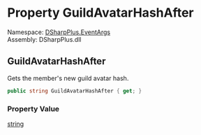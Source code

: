 # Property GuildAvatarHashAfter

Namespace: [DSharpPlus.EventArgs](DSharpPlus.EventArgs.md)  
Assembly: DSharpPlus.dll

## <a id="DSharpPlus_EventArgs_GuildMemberUpdateEventArgs_GuildAvatarHashAfter"></a>GuildAvatarHashAfter

Gets the member's new guild avatar hash.

```csharp
public string GuildAvatarHashAfter { get; }
```

### Property Value

[string](https://learn.microsoft.com/dotnet/api/system.string)

